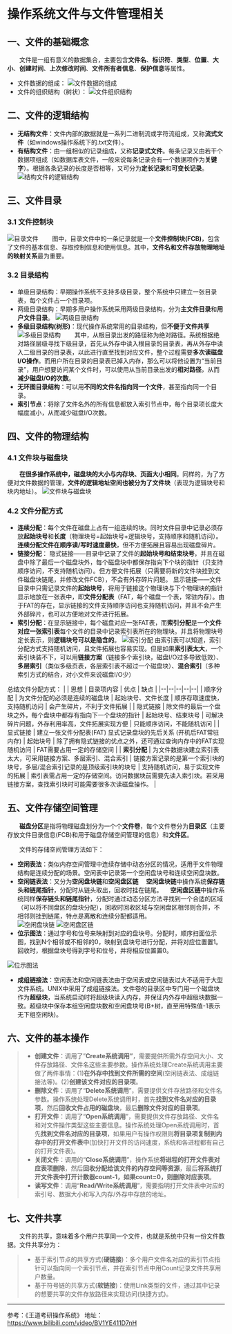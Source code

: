 # 操作系统文件与文件管理相关

## 一、文件的基础概念
&emsp;&emsp;文件是一组有意义的数据集合，主要包含**文件名**、**标识符**、**类型**、**位置**、**大小**、**创建时间**、**上次修改时间**、**文件所有者信息**、**保护信息**等属性。

 - 文件数据的组成：
 ![文件数据的组成](https://img-blog.csdnimg.cn/20210301144747130.png?x-oss-process=image/watermark,type_ZmFuZ3poZW5naGVpdGk,shadow_10,text_aHR0cHM6Ly9ibG9nLmNzZG4ubmV0L3dlaXhpbl8zODgzNjI3Mw==,size_16,color_FFFFFF,t_70#pic_center)
 - 文件的组织结构（树状）：
 ![文件组织结构](https://img-blog.csdnimg.cn/20210301145022205.png?x-oss-process=image/watermark,type_ZmFuZ3poZW5naGVpdGk,shadow_10,text_aHR0cHM6Ly9ibG9nLmNzZG4ubmV0L3dlaXhpbl8zODgzNjI3Mw==,size_16,color_FFFFFF,t_70#pic_center)
## 二、文件的逻辑结构
- **无结构文件**：文件内部的数据就是一系列二进制流或字符流组成，又称**流式文件**（如windows操作系统下的.txt文件）。
- **有结构文件**：由一组相似的记录组成，又称**记录式文件**。每条记录又由若干个数据项组成（如数据库表文件，一般来说每条记录会有一个数据项作为**关键字**）。根据各条记录的长度是否相等，又可分为**定长记录**和**可变长记录**。
![结构文件的逻辑结构](https://img-blog.csdnimg.cn/20210301152048826.png?x-oss-process=image/watermark,type_ZmFuZ3poZW5naGVpdGk,shadow_10,text_aHR0cHM6Ly9ibG9nLmNzZG4ubmV0L3dlaXhpbl8zODgzNjI3Mw==,size_16,color_FFFFFF,t_70#pic_center)
## 三、文件目录
### 3.1 文件控制块
![目录文件](https://img-blog.csdnimg.cn/20210301153726271.png?x-oss-process=image/watermark,type_ZmFuZ3poZW5naGVpdGk,shadow_10,text_aHR0cHM6Ly9ibG9nLmNzZG4ubmV0L3dlaXhpbl8zODgzNjI3Mw==,size_16,color_FFFFFF,t_70#pic_center)
&emsp;&emsp;图中，目录文件中的一条记录就是一个**文件控制块(FCB)**，包含了文件的基本信息、存取控制信息和使用信息。其中，**文件名和文件存放物理地址的映射关系**最为重要。
### 3.2 目录结构
- 单级目录结构：早期操作系统不支持多级目录，整个系统中只建立一张目录表，每个文件占一个目录项。
- 两级目录结构：早期多用户操作系统采用两级目录结构，分为**主文件目录**和**用户文件目录**。
![两级目录结构](https://img-blog.csdnimg.cn/20210301154553760.png?x-oss-process=image/watermark,type_ZmFuZ3poZW5naGVpdGk,shadow_10,text_aHR0cHM6Ly9ibG9nLmNzZG4ubmV0L3dlaXhpbl8zODgzNjI3Mw==,size_16,color_FFFFFF,t_70#pic_center)
- **多级目录结构(树形)**：现代操作系统常用的目录结构，但**不便于文件共享**
![多级目录结构](https://img-blog.csdnimg.cn/20210301154830100.png?x-oss-process=image/watermark,type_ZmFuZ3poZW5naGVpdGk,shadow_10,text_aHR0cHM6Ly9ibG9nLmNzZG4ubmV0L3dlaXhpbl8zODgzNjI3Mw==,size_16,color_FFFFFF,t_70#pic_center)
&emsp;&emsp;其中，从根目录出发的路径称为绝对路径。系统根据绝对路径层级寻找下级目录，首先从外存中读入根目录的目录表，再从外存中读入二级目录的目录表，以此进行直至找到对应文件，整个过程需要**多次读磁盘I/O操作**。而用户所在目录的目录表已掉入内存，那么可以将他设置为“当前目录”，用户想要访问某个文件时，可以使用从当前目录出发的**相对路径**，从而**减少磁盘I/O的次数**。
- **无环图目录结构**：可以用**不同的文件名指向同一个文件**，甚至指向同一个目录。
- **索引节点**：将除了文件名外的所有信息都放入索引节点中，每个目录项长度大幅度减小，从而减少磁盘I/O次数。
## 四、文件的物理结构
### 4.1 文件块与磁盘块
&emsp;&emsp;**在很多操作系统中，磁盘块的大小与内存块、页面大小相同**。同样的，为了方便对文件数据的管理，**文件的逻辑地址空间也被分为了文件块**（表现为逻辑块号和块内地址）。
![文件块与磁盘块](https://img-blog.csdnimg.cn/20210301162443166.png?x-oss-process=image/watermark,type_ZmFuZ3poZW5naGVpdGk,shadow_10,text_aHR0cHM6Ly9ibG9nLmNzZG4ubmV0L3dlaXhpbl8zODgzNjI3Mw==,size_16,color_FFFFFF,t_70#pic_center)
### 4.2 文件分配方式
- **连续分配**：每个文件在磁盘上占有一组连续的块。同时文件目录中记录必须存放**起始块号**和**长度**（物理块号=起始块号+逻辑块号，支持顺序和随机访问）。**连续分配文件在顺序读/写时速度最快**，但不方便拓展且容易出现磁盘碎片。
- **链接分配**：
隐式链接——目录中记录了文件的**起始块号和结束块号**，并且在磁盘中除了最后一个磁盘块外，每个磁盘块中都保存指向下个块的指针（只支持顺序访问，不支持随机访问）。但方便文件拓展（只需要将新的文件块挂到文件磁盘块链尾，并修改文件FCB），不会有外存碎片问题。
显示链接——文件目录中只需记录文件的**起始块号**，将用于链接这个物理块与下个物理块的指针显示地放在一张表中，即**文件分配表**（FAT，每个磁盘一个表，常驻内存）。由于FAT的存在，显示链接的文件支持顺序访问也支持随机访问，并且不会产生外部碎片，也可以方便地对文件进行拓展。
- **索引分配**：在显示链接中，每个磁盘对应一张FAT表，而**索引分配**是一**个文件对应一张索引表**每个文件的目录中记录索引表所在的物理块。并且将物理块号定长表示，则**逻辑块号可以是隐含的**。
![索引分配](https://img-blog.csdnimg.cn/20210301193310535.png?x-oss-process=image/watermark,type_ZmFuZ3poZW5naGVpdGk,shadow_10,text_aHR0cHM6Ly9ibG9nLmNzZG4ubmV0L3dlaXhpbl8zODgzNjI3Mw==,size_16,color_FFFFFF,t_70#pic_center=400x300)
由索引表可以知道，索引分配方式支持随机访问，且文件拓展也容易实现。但是如果**索引表太大**，一个索引块装不下，可以用**链接方案**（链接多个索引块，磁盘I/O过多导致低效）、**多层索引**（类似多级页表，各层索引表不超过一个磁盘块）、**混合索引**（多种索引方式的结合，对小文件来说磁盘I/O少）

总结文件分配方式：
|  | 思想 | 目录项内容 | 优点 | 缺点 |
|--|--|--|--|--|
| 顺序分配 | 为文件分配的必须是连续的磁盘块 | 起始块号、文件长度 | 顺序存取速度快，支持随机访问 | 会产生碎片，不利于文件拓展 |
| 隐式链接 | 除文件的最后一个盘块之外，每个盘块中都存有指向下一个盘块的指针 | 起始块号、结束块号 | 可解决碎片问题，外存利用率高，文件拓展实现方便 | 只能顺序访问，不能随机访问 |
| 显式链接 | 建立一张文件分配表(FAT) 显式记录盘块的先后关系 (开机后FAT常驻内存) | 起始块号 | 除了拥有隐式链接的优点之外，还可通过查询内存中的FAT实现随机访问 | FAT需要占用一定的存储空间 |
| **索引分配** | 为文件数据块建立索引表太大，可采用链接方案、多层索引、混合索引 | 链接方案记录的是第一个索引块的块号，多层/混合索引记录的是顶级索引块的块号 | 支持随机访问，易于实现文件的拓展 | 索引表需占用一定的存储空间。访问数据块前需要先读入索引块。若采用链接方案，查找索引块时可能需要很多次读磁盘操作。 |
## 五、文件存储空间管理
&emsp;&emsp;**磁盘分区**是指将物理磁盘划分为一个个**文件卷**，每个文件卷分为**目录区**（主要存放文件目录信息(FCB)和用于磁盘存储空间管理的信息）和**文件区**。

&emsp;&emsp;文件的存储空间管理方法如下：
- **空闲表法**：类似内存空间管理中连续存储中动态分区的情况，适用于文件物理结构是连续分配的场景。空闲表中记录第一个空闲盘块号和连续空闲盘块数。
- **空闲链表法**：又分为**空闲盘块链**和**空闲盘区链**
&emsp;**空闲盘块链**中操作系统**保存链头和链尾指针**，分配时从链头取出，回收时挂在链尾。
&emsp;**空闲盘区链**中操作系统同样**保存链头和链尾指针**，分配时通过动态分区方法寻找到一个合适的区域（可以将不同盘区的盘块分配），回收时回收区域与空闲盘区相邻则合并，不相邻则挂到链尾，特点是离散和连续分配都适用。\
![空闲盘块链](https://img-blog.csdnimg.cn/20210301204927108.png?x-oss-process=image/watermark,type_ZmFuZ3poZW5naGVpdGk,shadow_10,text_aHR0cHM6Ly9ibG9nLmNzZG4ubmV0L3dlaXhpbl8zODgzNjI3Mw==,size_16,color_FFFFFF,t_70=250x300) ![空闲盘区链](https://img-blog.csdnimg.cn/2021030120492784.png?x-oss-process=image/watermark,type_ZmFuZ3poZW5naGVpdGk,shadow_10,text_aHR0cHM6Ly9ibG9nLmNzZG4ubmV0L3dlaXhpbl8zODgzNjI3Mw==,size_16,color_FFFFFF,t_70=350x300)
- **位示图法**：通过字号和位号来映射到对应的盘块号。分配时，顺序扫面位示图，找到N个相邻或不相邻的0，映射到盘块号进行分配，并将对应位置置1。回收时，根据盘块号得到字号和位号，并将相应位置置0。

![位示图法](https://img-blog.csdnimg.cn/20210301210351210.png?x-oss-process=image/watermark,type_ZmFuZ3poZW5naGVpdGk,shadow_10,text_aHR0cHM6Ly9ibG9nLmNzZG4ubmV0L3dlaXhpbl8zODgzNjI3Mw==,size_16,color_FFFFFF,t_70#pic_center)
- **成组链接法**：空闲表法和空闲链表法由于空闲表或空闲链表过大不适用于大型文件系统。UNIX中采用了成组链接法。文件卷的目录区中专门用一个磁盘块作为**超级块**，当系统启动时将超级块读入内存，并保证内外存中超级块数据一致。超级块中保存本组空闲盘块数和空闲盘块号(B+树，直至用特殊值-1表示无下组空闲块)。

## 六、文件的基本操作
> - **创建文件**：调用了”**Create系统调用”**，需要提供所需外存空间大小、文件存放路径、文件名这些主要参数。操作系统处理Create系统调用主要做了两件事情：(1)**在外存中找到文件所需的空间**(空闲链表法、成组链接法等)。(2)**创建该文件对应的目录项**。
> -  **删除文件**：调用了“**Delete系统调用**”，需要提供文件存放路径和文件名参数。操作系统处理Delete系统调用时，首先**找到文件名对应的目录项**，然后**回收文件占用的磁盘块**，最后**删除文件对应的目录项**。
> - **打开文件**：调用了“**Open系统调用**”，需要提供文件存放路径、文件名和对文件操作类型这些主要信息。操作系统处理Open系统调用时，首先**找到文件名对应的目录项**，如果用户有操作权限则**将目录项复制到内存中的打开文件表中**(加快打开文件的访问速度，系统和各进程都有自己的打开文件表)。
>  - **关闭文件**：调用的“**Close系统调用**”，操作系统**将进程的打开文件表对应表项删除**，然后**回收分配给该文件的内存空间等资源**，最后**将系统打开文件表中打开计数器count-1，如果count=0，则删除对应表项**。
>  - **读写文件**：调用“**Read/Write系统调用**”，需要指明打开文件表中对应的索引号、数据大小和写入内存/外存中存放的地址。
## 七、文件共享
&emsp;&emsp;文件的共享，意味着多个用户共享同一个文件，也就是系统中只有一份文件数据。文件共享分为：
> - 基于索引节点的共享方式(**硬链接**)：多个用户文件名对应的索引节点指针可以指向同一个索引节点，并在索引节点中用Count记录文件共享用户数量。
> - 基于符号链的共享方式(**软链接**)：使用Link类型的文件，通过其中记录的想要共享的文件存放路径来实现访问(快捷方式)。

------
参考：《王道考研操作系统》
地址：https://www.bilibili.com/video/BV1YE411D7nH
